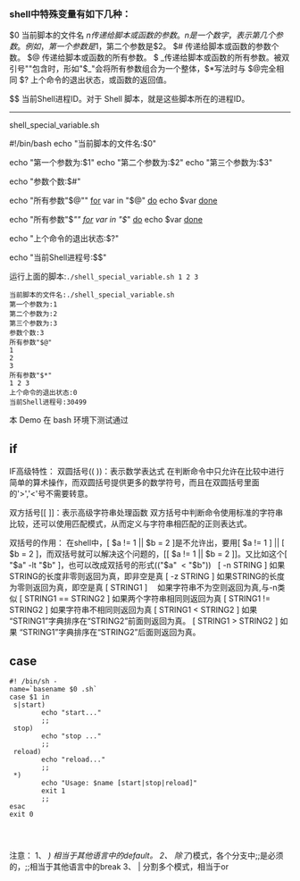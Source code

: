 
### shell中特殊变量有如下几种：

$0 当前脚本的文件名
$n 传递给脚本或函数的参数。n 是一个数字，表示第几个参数。例如，第一个参数是$1，第二个参数是$2。
$# 传递给脚本或函数的参数个数。
$@ 传递给脚本或函数的所有参数。
$ _传递给脚本或函数的所有参数。被双引号""包含时，形如"$_"会将所有参数组合为一个整体，$*写法时与 $@完全相同
$? 上个命令的退出状态，或函数的返回值。

$$ 当前Shell进程ID。对于 Shell 脚本，就是这些脚本所在的进程ID。

---

shell_special_variable.sh

#!/bin/bash
echo "当前脚本的文件名:$0"

echo "第一个参数为:$1"
echo "第二个参数为:$2"
echo "第三个参数为:$3"

echo "参数个数:$#"

echo "所有参数\"\$@\""
[for](https://laigedemo.com/linux_shell/shell_for_loop.html) var in "$@"
[do](https://laigedemo.com/linux_shell/shell_for_loop.html)
    echo $var
[done](https://laigedemo.com/linux_shell/shell_for_loop.html)

echo "所有参数\"\$*\""
[for](https://laigedemo.com/linux_shell/shell_for_loop.html) var in "$*"
[do](https://laigedemo.com/linux_shell/shell_for_loop.html)
    echo $var
[done](https://laigedemo.com/linux_shell/shell_for_loop.html)

echo "上个命令的退出状态:$?"

echo "当前Shell进程号:$$"

运行上面的脚本:`./shell_special_variable.sh 1 2 3`

```
当前脚本的文件名:./shell_special_variable.sh
第一个参数为:1
第二个参数为:2
第三个参数为:3
参数个数:3
所有参数"$@"
1
2
3
所有参数"$*"
1 2 3
上个命令的退出状态:0
当前Shell进程号:30499
```

本 Demo 在 bash 环境下测试通过






## if

IF高级特性：
双圆括号(( ))：表示数学表达式
在判断命令中只允许在比较中进行简单的算术操作，而双圆括号提供更多的数学符号，而且在双圆括号里面的'>','<'号不需要转意。

双方括号[[ ]]：表示高级字符串处理函数
双方括号中判断命令使用标准的字符串比较，还可以使用匹配模式，从而定义与字符串相匹配的正则表达式。

双括号的作用：
在shell中，[ $a != 1 || $b = 2 ]是不允许出，要用[ $a != 1 ] || [ $b = 2 ]，而双括号就可以解决这个问题的，[[ $a != 1 || $b = 2 ]]。又比如这个[ "$a" -lt "$b" ]，也可以改成双括号的形式(("$a"
 < "$b"))
 
[ -n STRING ] 如果STRING的长度非零则返回为真，即非空是真
[ -z STRING ] 如果STRING的长度为零则返回为真，即空是真
[ STRING1 ]　 如果字符串不为空则返回为真,与-n类似
[ STRING1 == STRING2 ] 如果两个字符串相同则返回为真
[ STRING1 != STRING2 ] 如果字符串不相同则返回为真
[ STRING1 < STRING2 ] 如果 “STRING1”字典排序在“STRING2”前面则返回为真。
[ STRING1 > STRING2 ] 如果 “STRING1”字典排序在“STRING2”后面则返回为真。

## case

```shell
#! /bin/sh -
name=`basename $0 .sh`
case $1 in
 s|start)
        echo "start..."
        ;;
 stop)
        echo "stop ..."
        ;;
 reload)
        echo "reload..."
        ;;
 *)
        echo "Usage: $name [start|stop|reload]"
        exit 1
        ;;
esac
exit 0




```

注意：
1、 *) 相当于其他语言中的default。
2、 除了*)模式，各个分支中;;是必须的，;;相当于其他语言中的break
3、 | 分割多个模式，相当于or